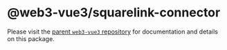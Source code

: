 # @web3-vue3/squarelink-connector

Please visit the [parent `web3-vue3` repository](https://github.com/yuntaoBai/web3-vue) for documentation and details on this package.

